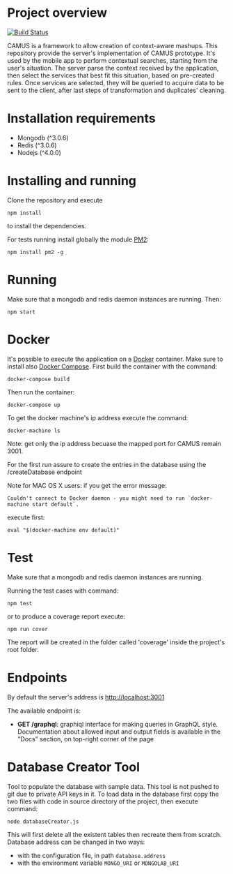 Project overview
========

[![Build Status](https://travis-ci.org/stefanogianelli/camus-server.svg?branch=develop)](https://travis-ci.org/stefanogianelli/camus-server)

CAMUS is a framework to allow creation of context-aware mashups. This repository provide the server's implementation of CAMUS prototype. It's used by the mobile app to perform contextual searches, starting from the user's situation. The server parse the context received by the application, then select the services that best fit this situation, based on pre-created rules. Once services are selected, they will be queried to acquire data to be sent to the client, after last steps of transformation and duplicates' cleaning.

Installation requirements
=========================

-   Mongodb (\^3.0.6)
-   Redis (\^3.0.6)
-   Nodejs (\^4.0.0)

Installing and running
======================

Clone the repository and execute

    npm install

to install the dependencies.

For tests running install globally the module [PM2](https://github.com/Unitech/pm2):

    npm install pm2 -g

Running
=======

Make sure that a mongodb and redis daemon instances are running. Then:

    npm start


Docker
======

It's possible to execute the application on a [Docker](https://www.docker.com/) container. Make sure to install also [Docker Compose](https://www.docker.com/products/docker-compose).
First build the container with the command:

    docker-compose build

Then run the container:

    docker-compose up

To get the docker machine's ip address execute the command:

    docker-machine ls

Note: get only the ip address becuase the mapped port for CAMUS remain 3001.

For the first run assure to create the entries in the database using the /createDatabase endpoint

Note for MAC OS X users: if you get the error message:

    Couldn't connect to Docker daemon - you might need to run `docker-machine start default`.

execute first:

    eval "$(docker-machine env default)"

Test
====

Make sure that a mongodb and redis daemon instances are running.

Running the test cases with command:

    npm test

or to produce a coverage report execute:

    npm run cover

The report will be created in the folder called 'coverage' inside the project's root folder.

Endpoints
=========

By default the server's address is [http://localhost:3001](http://localhost:3001)

The available endpoint is:

* **GET /graphql**: graphiql interface for making queries in GraphQL style. Documentation about allowed input and output fields is available in the "Docs" section, on top-right corner of the page

Database Creator Tool
=====================

Tool to populate the database with sample data. This tool is not pushed to git due to private API keys in it. To load data in the database first copy the two files with code in source directory of the project, then execute command:

    node databaseCreator.js

This will first delete all the existent tables then recreate them from scratch.
Database address can be changed in two ways:
* with the configuration file, in path `database.address`
* with the environment variable `MONGO_URI` or `MONGOLAB_URI`
